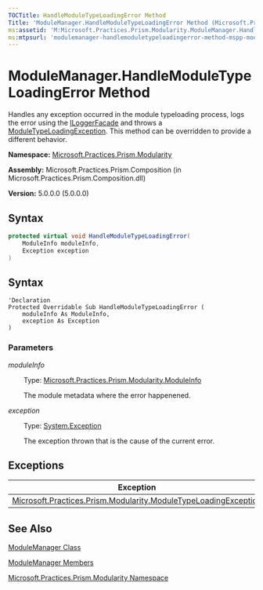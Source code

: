 ```yaml
---
TOCTitle: HandleModuleTypeLoadingError Method
Title: 'ModuleManager.HandleModuleTypeLoadingError Method (Microsoft.Practices.Prism.Modularity)'
ms:assetid: 'M:Microsoft.Practices.Prism.Modularity.ModuleManager.HandleModuleTypeLoadingError(Microsoft.Practices.Prism.Modularity.ModuleInfo,System.Exception)'
ms:mtpsurl: 'modulemanager-handlemoduletypeloadingerror-method-mspp-modularity.md'
---
```


# ModuleManager.HandleModuleTypeLoadingError Method 

Handles any exception occurred in the module typeloading process, logs the error using the [ILoggerFacade](iloggerfacade-interface-mspp-logging) and throws a [ModuleTypeLoadingException](moduletypeloadingexception-class-mspp-modularity). This method can be overridden to provide a different behavior.

**Namespace:** [Microsoft.Practices.Prism.Modularity](mspp-modularity-namespace)

**Assembly:** Microsoft.Practices.Prism.Composition (in Microsoft.Practices.Prism.Composition.dll)

**Version:** 5.0.0.0 (5.0.0.0)

## Syntax

```C#
protected virtual void HandleModuleTypeLoadingError(
	ModuleInfo moduleInfo,
	Exception exception
)
```

## Syntax

```VB
'Declaration
Protected Overridable Sub HandleModuleTypeLoadingError ( 
	moduleInfo As ModuleInfo,
	exception As Exception
)
```
### Parameters

*moduleInfo*

&nbsp;&nbsp;&nbsp;&nbsp;&nbsp;&nbsp;&nbsp;&nbsp;Type: [Microsoft.Practices.Prism.Modularity.ModuleInfo](moduleinfo-class-mspp-modularity)

&nbsp;&nbsp;&nbsp;&nbsp;&nbsp;&nbsp;&nbsp;&nbsp;The module metadata where the error happenened.

*exception*

&nbsp;&nbsp;&nbsp;&nbsp;&nbsp;&nbsp;&nbsp;&nbsp;Type: [System.Exception](http://msdn.microsoft.com/en-us/library/c18k6c59)

&nbsp;&nbsp;&nbsp;&nbsp;&nbsp;&nbsp;&nbsp;&nbsp;The exception thrown that is the cause of the current error.

## Exceptions


| Exception                                                                                                                                                           | Condition |
|---------------------------------------------------------------------------------------------------------------------------------------------------------------------|-----------|
| [Microsoft.Practices.Prism.Modularity.ModuleTypeLoadingException](moduletypeloadingexception-class-mspp-modularity) |           |

## See Also

[ModuleManager Class](modulemanager-class-mspp-modularity)

[ModuleManager Members](modulemanager-members-mspp-modularity)

[Microsoft.Practices.Prism.Modularity Namespace](mspp-modularity-namespace)
